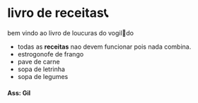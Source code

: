 # livro de receitas:telephone_receiver:



bem vindo ao livro de loucuras do vogil:game_die:do

- todas as **receitas** nao devem funcionar pois nada combina.
- estrogonofe de frango
- pave de carne
- sopa de letrinha
- sopa de legumes





#### Ass:  Gil





